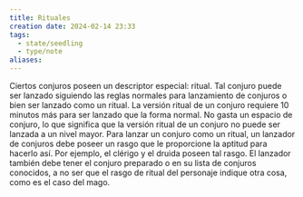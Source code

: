 ```yaml
---
title: Rituales
creation date: 2024-02-14 23:33
tags:
  - state/seedling
  - type/note
aliases:
---
```

Ciertos conjuros poseen un descriptor especial: ritual. Tal conjuro puede ser lanzado siguiendo las reglas normales para lanzamiento de conjuros o bien ser lanzado como un ritual. La versión ritual de un conjuro requiere 10 minutos más para ser lanzado que la forma normal. No gasta un espacio de conjuro, lo que significa que la versión ritual de un conjuro no puede ser lanzada a un nivel mayor. Para lanzar un conjuro como un ritual, un lanzador de conjuros debe poseer un rasgo que le proporcione la aptitud para hacerlo así. Por ejemplo, el clérigo y el druida poseen tal rasgo. El lanzador también debe tener el conjuro preparado o en su lista de conjuros conocidos, a no ser que el rasgo de ritual del personaje indique otra cosa, como es el caso del mago.